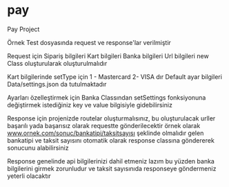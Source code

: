 # pay
Pay Project

Örnek Test dosyasında request ve response'lar verilmiştir

Request için 
Sipariş bilgileri
Kart bilgileri
Banka bilgileri
Url bilgileri
new Class oluşturularak oluşturulmalıdır

Kart bilgilerinde setType için 1 - Mastercard 2- VISA dır
Default ayar bilgileri Data/settings.json da tutulmaktadır

Ayarları özelleştirmek için Banka Classından setSettings fonksiyonuna değiştirmek istediğiniz key ve value bilgisiyle gidebilirsiniz

Response için projenizde routelar oluşturmalısınız, bu oluşturulacak urller başarılı yada başarısız olarak requestte gönderilecektir
örnek olarak www.ornek.com/sonuc/bankatipi/taksitsayısı şeklinde olmalıdır
gelen bankatipi ve taksit sayısını otomatik olarak response classına göndererek sonucunu alabilirsiniz

Response genelinde api bilgilerinizi dahil etmeniz lazım bu yüzden banka bilgilerini girmek zorunludur ve taksit sayısınıda responseye göndermeniz yeterli olacaktır
